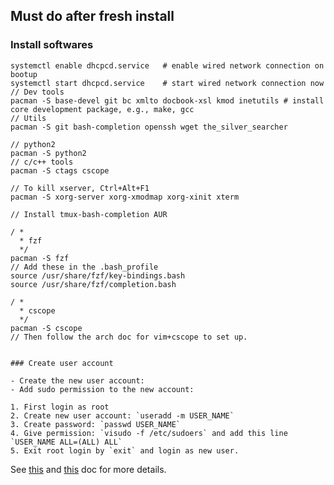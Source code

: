 ## Must do after fresh install

### Install softwares

```
systemctl enable dhcpcd.service   # enable wired network connection on bootup
systemctl start dhcpcd.service    # start wired network connection now
// Dev tools
pacman -S base-devel git bc xmlto docbook-xsl kmod inetutils # install core development package, e.g., make, gcc
// Utils
pacman -S git bash-completion openssh wget the_silver_searcher

// python2
pacman -S python2
// c/c++ tools
pacman -S ctags cscope

// To kill xserver, Ctrl+Alt+F1
pacman -S xorg-server xorg-xmodmap xorg-xinit xterm

// Install tmux-bash-completion AUR

/ *
  * fzf
  */
pacman -S fzf
// Add these in the .bash_profile
source /usr/share/fzf/key-bindings.bash
source /usr/share/fzf/completion.bash

/ *
  * cscope
  */
pacman -S cscope
// Then follow the arch doc for vim+cscope to set up.

```
```

### Create user account

- Create the new user account: 
- Add sudo permission to the new account:

1. First login as root
2. Create new user account: `useradd -m USER_NAME`
3. Create password: `passwd USER_NAME`
4. Give permission: `visudo -f /etc/sudoers` and add this line `USER_NAME ALL=(ALL) ALL`
5. Exit root login by `exit` and login as new user.
``` 

See [this](https://wiki.archlinux.org/index.php/Users_and_groups) and [this](https://wiki.archlinux.org/index.php/sudo) doc for more details.
